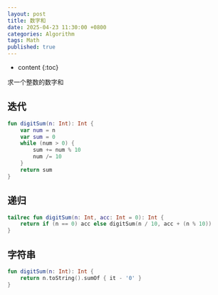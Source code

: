```yaml
---
layout: post
title: 数字和
date: 2025-04-23 11:30:00 +0800
categories: Algorithm
tags: Math
published: true
---
```


* content
{:toc}

求一个整数的数字和

## 迭代

```kotlin
fun digitSum(n: Int): Int {
    var num = n
    var sum = 0
    while (num > 0) {
        sum += num % 10
        num /= 10
    }
    return sum
}
```

## 递归

```kotlin
tailrec fun digitSum(n: Int, acc: Int = 0): Int {
    return if (n == 0) acc else digitSum(n / 10, acc + (n % 10))
}
```

## 字符串

```kotlin
fun digitSum(n: Int): Int {
    return n.toString().sumOf { it - '0' }
}
```